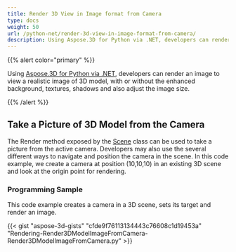 ```yaml
---
title: Render 3D View in Image format from Camera
type: docs
weight: 50
url: /python-net/render-3d-view-in-image-format-from-camera/
description: Using Aspose.3D for Python via .NET, developers can render an image to view a realistic image of 3D model, with or without the enhanced background, textures, shadows and also adjust the image size.
---
```


{{% alert color="primary" %}}

Using [Aspose.3D for Python via .NET](https://products.aspose.com/3d/python-net/), developers can render an image to view a realistic image of 3D model, with or without the enhanced background, textures, shadows and also adjust the image size.

{{% /alert %}}
## **Take a Picture of 3D Model from the Camera**
The Render method exposed by the [Scene](https://reference.aspose.com/3d/python-net/aspose.threed/scene) class can be used to take a picture from the active camera. Developers may also use the several different ways to navigate and position the camera in the scene. In this code example, we create a camera at position (10,10,10) in an existing 3D scene and look at the origin point for rendering.
### **Programming Sample**
This code example creates a camera in a 3D scene, sets its target and render an image.

{{< gist "aspose-3d-gists" "cfde9f76113134443c76608c1d19453a" "Rendering-Render3DModelImageFromCamera-Render3DModelImageFromCamera.py" >}}
